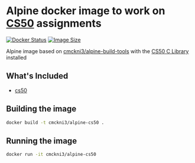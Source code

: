 # Alpine docker image to work on [CS50](https://cs50.harvard.edu) assignments

[![Docker Status](https://img.shields.io/badge/docker-ready-blue.svg)](https://registry.hub.docker.com/u/cmckni3/alpine-cs50)
[![Image Size](https://img.shields.io/docker/image-size/cmckni3/alpine-cs50/latest)](https://registry.hub.docker.com/u/cmckni3/alpine-cs50)

Alpine image based on [cmckni3/alpine-build-tools](https://github.com/cmckni3/docker-alpine-build-tools) with the [CS50 C Library](https://cs50.harvard.edu) installed

## What's Included

* [cs50](https://manual.cs50.net/library)

## Building the image

```sh
docker build -t cmckni3/alpine-cs50 .
```

## Running the image

```sh
docker run -it cmckni3/alpine-cs50
```
